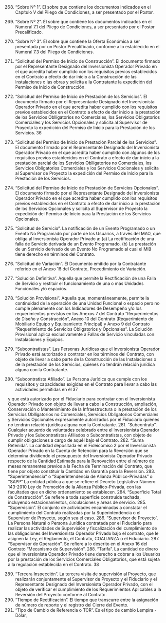 268. “Sobre Nº 1”. El sobre que contiene los documentos indicados en el Capítulo V del
Pliego de Condiciones, a ser presentado por el Postor.
269. “Sobre Nº 2”. El sobre que contiene los documentos indicados en el Numeral 7.1
del Pliego de Condiciones, a ser presentado por el Postor Precalificado.
270. “Sobre Nº 3”. El sobre que contiene la Oferta Económica a ser presentada por un
Postor Precalificado, conforme a lo establecido en el Numeral 7.3 del Pliego de
Condiciones.
271. “Solicitud del Permiso de Inicio de Construcción”. El documento firmado por el
Representante Designado del Inversionista Operador Privado en el que acredita haber
cumplido con los requisitos previos establecidos en el Contrato a efecto de dar inicio a
la Construcción de las Instalaciones o las obras y solicita a la Contratante la expedición
del Permiso de Inicio de Construcción.
272. “Solicitud del Permiso de Inicio de Prestación de los Servicios”. El documento
firmado por el Representante Designado del Inversionista Operador Privado en el que
acredita haber cumplido con los requisitos previos establecidos en el Contrato a efecto
de dar inicio a la prestación de los Servicios Oblligatorios no Comerciales, los Servicios
Obligatorios Comerciales y los Servicios Opcionales y solicita al Supervisor de Proyecto
la expedición del Permiso de Inicio para la Prestación de los Servicios.
36

273. “Solicitud del Permiso de Inicio de Prestación Parcial de los Servicios”. El
documento firmado por el Representante Designado del Inversionista Operador Privado
en el que acredita haber cumplido con algunos de los requisitos previos establecidos en
el Contrato a efecto de dar inicio a la prestación parcial de los Servicios Oblligatorios no
Comerciales, los Servicios Obligatorios Comerciales y los Servicios Opcionales y
solicita al Supervisor de Proyecto la expedición del Permiso de Inicio para la Prestación
de los Servicios.
274. “Solicitud del Permiso de Inicio de Prestación de Servicios Opcionales”. El
documento firmado por el Representante Designado del Inversionista Operador Privado
en el que acredita haber cumplido con los requisitos previos establecidos en el Contrato
a efecto de dar inicio a la prestación de los Servicios Opcionales y solicita al Supervisor
de Proyecto la expedición del Permiso de Inicio para la Prestación de los Servicios
Opcionales.
275. “Solicitud de Servicio”. La notificación de un Evento Programado o un Evento No
Programado por parte de los Usuarios, a través del MAO, que obliga al Inversionista
Operador Privado a: (a) La rectificación de una falla de Servicio derivada de un Evento
Programado. (b) La prestación de un Servicio derivado de un Evento No Programado al
cual el MIB tiene derecho en términos del Contrato.
276. “Solicitud de Variación”. El Documento emitido por la Contratante referido en el
Anexo 18 del Contrato, Procedimiento de Variación.
277. “Solución Definitiva”. Aquella que permite la Rectificación de una Falla de Servicio
y restituir el funcionamiento de una o más Unidades Funcionales y/o espacios.
278. “Solución Provisional”. Aquella que, momentáneamente, permite la continuidad
de la operación de una Unidad Funcional o espacio pero no cumple plenamente con los
Indicadores de Desempeño y/o los requerimientos previstos en los Anexos 7 del
Contrato “Requerimientos de Diseño y Construcción”, Anexo 10 del Contrato
(Requerimiento de Mobiliario Equipo y Equipamiento Principal) y Anexo 9 del
Contrato “Requerimiento de Servicios Obligatorios y Opcionales”. La Solución
Provisional aplica exclusivamente a Fallas de Servicio vinculadas con Instalaciones y
Equipos.
279. “Subcontratistas”. Las Personas Jurídicas que el Inversionista Operador Privado
está autorizado a contratar en los términos del Contrato, con objeto de llevar a cabo
parte de la Construcción de las Instalaciones o de la prestación de los Servicios,
quienes no tendrán relación jurídica alguna con la Contratante.
280. “Subcontratista Afiliado”. La Persona Jurídica que cumple con los requisitos y
capacidades exigidas en el Contrato para llevar a cabo las actividades permitidas en él
37

y que está autorizado por el Fiduciario para contratar con el Inversionista Operador
Privado con objeto de llevar a cabo la Construcción, ampliación, Conservación o
Mantenimiento de la Infraestructura o la prestación de los Servicios Oblligatorios no
Comerciales, Servicios Obligatorios Comerciales y Servicios Opcionales expresamente
autorizados por el Fiduciario quienes no tendrán relación jurídica alguna con la
Contratante.
281. “Subcontrato”. Cualquier acuerdo de voluntades celebrado entre el Inversionista
Operador Privado y los Subcontratistas Afiliados o Subcontratistas, con objeto de
cumplir obligaciones a cargo de aquél bajo el Contrato.
282. “Suma Retenida”. La cantidad depositada en el Fideicomiso 2 por el Inversionista
Operador Privado en la Cuenta de Retención para la Reversión que se determina
dividiendo el presupuesto del Inversionista Operador Privado respecto de la Cantidad
Estimada para la Renovación entre el número de meses remanentes previos a la Fecha
de Terminación del Contrato, que tiene por objeto constituir la Cantidad en Garantía
para la Reversión.
283. “Superintendencia” o “Superintendencia de Alianza Público-Privadas” o
“SAPP” La entidad pública a que se refiere el Decreto Legislativo Número 143-2010
Ley de Promoción de la Alianza Público-Privada, con las facultades que en dicho
ordenamiento se establecen.
284. “Superficie Total de Construcción”. Se refiere a toda superficie construida
techada, incluyendo estacionamientos, circulaciones y áreas de servicio.
285. “Supervisión”. El conjunto de actividades encaminadas a constatar el cumplimiento
del Contrato realizadas por la Superintendencia o el Supervisor de Proyecto, según sea
el caso.
286. “Supervisor de Proyecto”. La Persona Natural o Persona Jurídica contratada por
el Fiduciario para realizar las actividades de Supervisión y fiscalización del
cumplimiento de las obligaciones del Inversionista Operador Privado bajo el contrato,
que le asignen la Ley, el Reglamento, el Contrato, COALIANZA o el Fiduciario.
287. “Supervisor de Operación”. Se refiere a lo descrito en el Anexo 16 del Contrato
“Mecanismo de Supervisión”.
288. “Tarifa”. La cantidad de dinero que el Inversionista Operador Privado tiene derecho
a cobrar a los Usuarios por la prestación de los Servicios Comerciales Obligatorios, que
está sujeta a la regulación establecida en el Contrato.
38

289. “Tercera Inspección”. La tercera visita de supervisión al Proyecto, que realizarán
conjuntamente el Supervisor de Proyecto y el Fiduciario y el Representante Designado
del Inversionista Operador Privado, con el objeto de verificar el cumplimiento de los
Requerimientos Aplicables a la Reversión del Proyecto conforme al Contrato.
290. “Tiempo de Rectificación”. El tiempo que transcurre entre la asignación de
número de reporte y el registro del Cierre del Evento.
291. “Tipo de Cambio de Referencia o TCR”. Es el tipo de cambio Lempira - Dólar,
